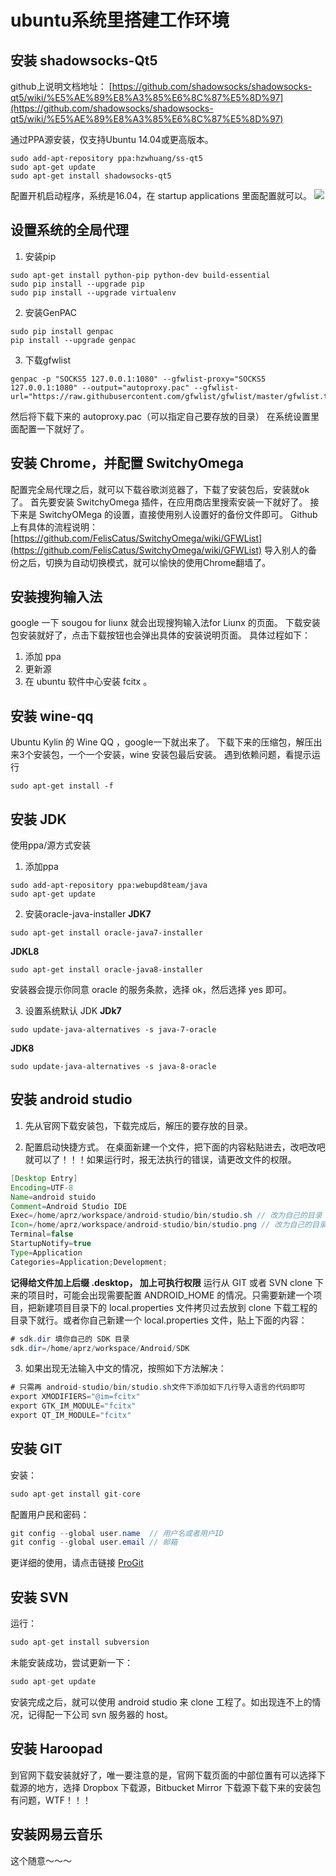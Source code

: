 # ubuntu系统里搭建工作环境

## 安装 shadowsocks-Qt5
github上说明文档地址：
[https://github.com/shadowsocks/shadowsocks-qt5/wiki/%E5%AE%89%E8%A3%85%E6%8C%87%E5%8D%97](https://github.com/shadowsocks/shadowsocks-qt5/wiki/%E5%AE%89%E8%A3%85%E6%8C%87%E5%8D%97)

通过PPA源安装，仅支持Ubuntu 14.04或更高版本。

```
sudo add-apt-repository ppa:hzwhuang/ss-qt5
sudo apt-get update
sudo apt-get install shadowsocks-qt5
```

配置开机启动程序，系统是16.04，在 startup applications 里面配置就可以。
![](https://www.afox.cc/wp-content/uploads/2015/07/2015-07-11-171220%E5%B1%8F%E5%B9%95%E6%88%AA%E5%9B%BE.png)

## 设置系统的全局代理
1. 安装pip
```
sudo apt-get install python-pip python-dev build-essential 
sudo pip install --upgrade pip 
sudo pip install --upgrade virtualenv 
```
2. 安装GenPAC
```
sudo pip install genpac
pip install --upgrade genpac
```
3. 下载gfwlist
```
genpac -p "SOCKS5 127.0.0.1:1080" --gfwlist-proxy="SOCKS5 127.0.0.1:1080" --output="autoproxy.pac" --gfwlist-url="https://raw.githubusercontent.com/gfwlist/gfwlist/master/gfwlist.txt"
```
然后将下载下来的 autoproxy.pac（可以指定自己要存放的目录） 在系统设置里面配置一下就好了。

## 安装 Chrome，并配置 SwitchyOmega
配置完全局代理之后，就可以下载谷歌浏览器了，下载了安装包后，安装就ok了。
首先要安装 SwitchyOmega 插件，在应用商店里搜索安装一下就好了。
接下来是 SwitchyOMega 的设置，直接使用别人设置好的备份文件即可。
Github 上有具体的流程说明：[https://github.com/FelisCatus/SwitchyOmega/wiki/GFWList](https://github.com/FelisCatus/SwitchyOmega/wiki/GFWList)
导入别人的备份之后，切换为自动切换模式，就可以愉快的使用Chrome翻墙了。

## 安装搜狗输入法
google 一下 sougou for liunx 就会出现搜狗输入法for Liunx 的页面。
下载安装包安装就好了，点击下载按钮也会弹出具体的安装说明页面。
具体过程如下：
1. 添加 ppa
2. 更新源
3. 在 ubuntu 软件中心安装 fcitx 。

## 安装 wine-qq
Ubuntu Kylin 的 Wine QQ ，google一下就出来了。
下载下来的压缩包，解压出来3个安装包，一个一个安装，wine 安装包最后安装。
遇到依赖问题，看提示运行
```
sudo apt-get install -f
```

## 安装 JDK
使用ppa/源方式安装
1. 添加ppa
```
sudo add-apt-repository ppa:webupd8team/java
sudo apt-get update
```

2. 安装oracle-java-installer
**JDK7**
```
sudo apt-get install oracle-java7-installer
```
**JDKL8**
```
sudo apt-get install oracle-java8-installer
```
安装器会提示你同意 oracle 的服务条款，选择 ok，然后选择 yes 即可。

3. 设置系统默认 JDK
**JDk7**
```
sudo update-java-alternatives -s java-7-oracle
```
**JDK8**
```
sudo update-java-alternatives -s java-8-oracle
```

## 安装 android studio
1. 先从官网下载安装包，下载完成后，解压的要存放的目录。

2. 配置启动快捷方式。
在桌面新建一个文件，把下面的内容粘贴进去，改吧改吧就可以了！！！如果运行时，报无法执行的错误，请更改文件的权限。
```java
[Desktop Entry]
Encoding=UTF-8
Name=android stuido
Comment=Android Studio IDE
Exec=/home/aprz/workspace/android-studio/bin/studio.sh // 改为自己的目录
Icon=/home/aprz/workspace/android-studio/bin/studio.png // 改为自己的目录
Terminal=false
StartupNotify=true
Type=Application
Categories=Application;Development;
```
**记得给文件加上后缀 .desktop， 加上可执行权限**
运行从 GIT 或者 SVN clone 下来的项目时，可能会出现需要配置 ANDROID_HOME 的情况。只需要新建一个项目，把新建项目目录下的 local.properties 文件拷贝过去放到 clone 下载工程的目录下就行。或者你自己新建一个 local.properties 文件，贴上下面的内容：
```java
# sdk.dir 填你自己的 SDK 目录
sdk.dir=/home/aprz/workspace/Android/SDK
```

3. 如果出现无法输入中文的情况，按照如下方法解决：
```java
# 只需再 android-studio/bin/studio.sh文件下添加如下几行导入语言的代码即可
export XMODIFIERS="@im=fcitx"
export GTK_IM_MODULE="fcitx"
export QT_IM_MODULE="fcitx"
```

## 安装 GIT
安装：
```java
sudo apt-get install git-core
```

配置用户民和密码：
```java
git config --global user.name  // 用户名或者用户ID
git config --global user.email // 邮箱
```
更详细的使用，请点击链接 [ProGit](http://iissnan.com/progit/)

## 安装 SVN
运行：
```java
sudo apt-get install subversion
```
未能安装成功，尝试更新一下：
```java
sudo apt-get update
```
安装完成之后，就可以使用 android studio 来 clone 工程了。如出现连不上的情况，记得配一下公司 svn 服务器的 host。

## 安装 Haroopad
到官网下载安装就好了，唯一要注意的是，官网下载页面的中部位置有可以选择下载源的地方，选择 Dropbox 下载源，Bitbucket Mirror 下载源下载下来的安装包有问题，WTF！！！

## 安装网易云音乐
这个随意～～～

